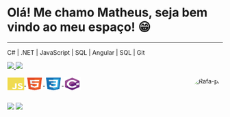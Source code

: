 ## <h1>Olá! Me chamo Matheus, seja bem vindo ao meu espaço! 😁</h1>
-------------------------------------------------------
<p>C# | .NET | JavaScript | SQL | Angular | SQL | Git </p>
<div>
  <a href="https://github.com/matheusbatista1">
  <img height="140em" src="https://github-readme-stats.vercel.app/api?username=matheusbatista1&show_icons=true&theme=dark&include_all_commits=true&count_private=true"/>
  <img height="140em" src="https://github-readme-stats.vercel.app/api/top-langs/?username=matheusbatista1&layout=compact&langs_count=7&theme=dark"/>
</div>
<div style="display: inline_block"><br>
  <img align="center" alt="Matheus-Js" height="30" width="40" src="https://raw.githubusercontent.com/devicons/devicon/master/icons/javascript/javascript-plain.svg">
  <img align="center" alt="Matheus-HTML" height="30" width="40" src="https://raw.githubusercontent.com/devicons/devicon/master/icons/html5/html5-original.svg">
  <img align="center" alt="Matheus-CSS" height="30" width="40" src="https://raw.githubusercontent.com/devicons/devicon/master/icons/css3/css3-original.svg">
  <img align="center" alt="Matheus-Csharp" height="30" width="40" src="https://raw.githubusercontent.com/devicons/devicon/master/icons/csharp/csharp-original.svg">
  <img align="right" alt="Rafa-pic" height="130" style="border-radius:50px;" src="https://mir-s3-cdn-cf.behance.net/project_modules/max_1200/22b22287602523.5dbd29081561d.gif">
</div>  

  ##
  
<div>
  <a href = "mailto:matheus.sbatista@outlook.com"><img src="https://img.shields.io/badge/Microsoft_Outlook-0078D4?style=for-the-badge&logo=microsoft-outlook&logoColor=white" target="_blank"></a>
  <a href="https://www.linkedin.com/in/matheusbatista1998" target="_blank"><img src="https://img.shields.io/badge/-LinkedIn-%230077B5?style=for-the-badge&logo=linkedin&logoColor=white" target="_blank"></a> 
</div>
